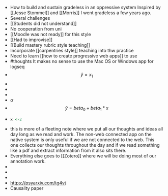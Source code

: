 - How to build and sustain gradeless in an oppressive system
  Inspired by [[Jesse Stommel]] and [[Morris]] I went gradeless a few years ago.
- Several challenges
- [[Students did not understand]]
- No cooperation from uni
- [[Moodle was not ready]] for this style
- [[Had to improvise]]
- [[Build mastery rubric style teaching]]
- Incorporate [[carpentries style]] teaching into thw practice
- Need to learn [[how to create progressive web apps]] to use
- #thoughts It makes no sense to use the Mac OS or Windows app for logseq
-
  $$ \hat{y} = x_1 $$
-
-
-
- $\alpha$
-
  $$\hat{y}=beta_0 + beta_1 * x $$
- ```R
  x <-2
  ```
- this is more of a fleeting note where we put all our thoughts and ideas all day long as we read and work. The non-web connected app on the native system is only useful if we are not connected to the web. This one collects our thoughts throughout the day and if we read something like a pdf and extract information from it also sits there.
- Everything else goes to [[Zotero]] where we will be doing most of our annotation work.
-
-
-
- https://psyarxiv.com/tg4vj
- Causality paper
